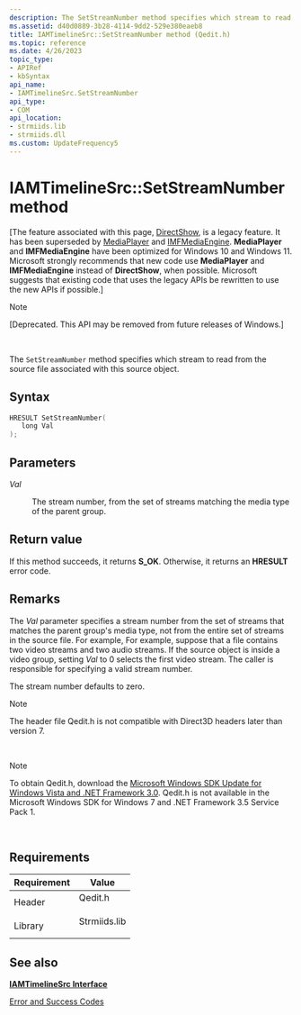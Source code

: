 ```yaml
---
description: The SetStreamNumber method specifies which stream to read from the source file associated with this source object.
ms.assetid: d40d0889-3b28-4114-9dd2-529e380eaeb8
title: IAMTimelineSrc::SetStreamNumber method (Qedit.h)
ms.topic: reference
ms.date: 4/26/2023
topic_type: 
- APIRef
- kbSyntax
api_name: 
- IAMTimelineSrc.SetStreamNumber
api_type: 
- COM
api_location: 
- strmiids.lib
- strmiids.dll
ms.custom: UpdateFrequency5
---
```


# IAMTimelineSrc::SetStreamNumber method

\[The feature associated with this page, [DirectShow](/windows/win32/directshow/directshow), is a legacy feature. It has been superseded by [MediaPlayer](/uwp/api/Windows.Media.Playback.MediaPlayer) and [IMFMediaEngine](/windows/win32/api/mfmediaengine/nn-mfmediaengine-imfmediaengine). **MediaPlayer** and **IMFMediaEngine** have been optimized for Windows 10 and Windows 11. Microsoft strongly recommends that new code use **MediaPlayer** and **IMFMediaEngine** instead of **DirectShow**, when possible. Microsoft suggests that existing code that uses the legacy APIs be rewritten to use the new APIs if possible.\]

> [!Note]  
> \[Deprecated. This API may be removed from future releases of Windows.\]

 

The `SetStreamNumber` method specifies which stream to read from the source file associated with this source object.

## Syntax


```C++
HRESULT SetStreamNumber(
   long Val
);
```



## Parameters

<dl> <dt>

*Val* 
</dt> <dd>

The stream number, from the set of streams matching the media type of the parent group.

</dd> </dl>

## Return value

If this method succeeds, it returns **S\_OK**. Otherwise, it returns an **HRESULT** error code.

## Remarks

The *Val* parameter specifies a stream number from the set of streams that matches the parent group's media type, not from the entire set of streams in the source file. For example, For example, suppose that a file contains two video streams and two audio streams. If the source object is inside a video group, setting *Val* to 0 selects the first video stream. The caller is responsible for specifying a valid stream number.

The stream number defaults to zero.

> [!Note]  
> The header file Qedit.h is not compatible with Direct3D headers later than version 7.

 

> [!Note]  
> To obtain Qedit.h, download the [Microsoft Windows SDK Update for Windows Vista and .NET Framework 3.0](https://msdn.microsoft.com/windowsvista/bb980924.aspx). Qedit.h is not available in the Microsoft Windows SDK for Windows 7 and .NET Framework 3.5 Service Pack 1.

 

## Requirements



| Requirement | Value |
|--------------------|-----------------------------------------------------------------------------------------|
| Header<br/>  | <dl> <dt>Qedit.h</dt> </dl>      |
| Library<br/> | <dl> <dt>Strmiids.lib</dt> </dl> |



## See also

<dl> <dt>

[**IAMTimelineSrc Interface**](iamtimelinesrc.md)
</dt> <dt>

[Error and Success Codes](error-and-success-codes.md)
</dt> </dl>

 

 




